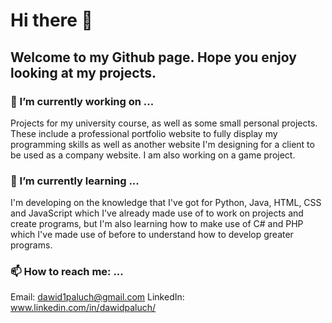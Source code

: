 # Hi there 👋
## Welcome to my Github page. Hope you enjoy looking at my projects.

### 🔭 I’m currently working on ...
Projects for my university course, as well as some small personal projects. These include a professional portfolio website to fully display my programming skills as well as another website I'm designing for a client to be used as a company website. I am also working on a game project. 

### 🌱 I’m currently learning ...
I'm developing on the knowledge that I've got for Python, Java, HTML, CSS and JavaScript which I've already made use of to work on projects and create programs, but I'm also learning how to make use of C# and PHP which I've made use of before to understand how to develop greater programs. 

### 📫 How to reach me: ...
Email: dawid1paluch@gmail.com
LinkedIn: www.linkedin.com/in/dawidpaluch/
<!--
**dawid-paluch/dawid-paluch** is a ✨ _special_ ✨ repository because its `README.md` (this file) appears on your GitHub profile.

Here are some ideas to get you started:

- 🔭 I’m currently working on ... /
- 🌱 I’m currently learning ... /
- 👯 I’m looking to collaborate on ...
- 🤔 I’m looking for help with ...
- 💬 Ask me about ...
- 📫 How to reach me: ...
- 😄 Pronouns: ...
- ⚡ Fun fact: ...
-->
